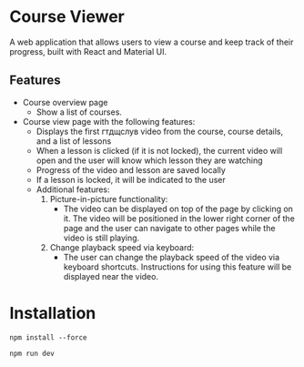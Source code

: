 # Course Viewer

A web application that allows users to view a course and keep track of their progress, built with React and Material UI.

## Features

- Course overview page
    - Show a list of courses.
- Course view page with the following features:
    - Displays the first гтдщслув video from the course, course details, and a list of lessons
    - When a lesson is clicked (if it is not locked), the current video will open and the user will know which lesson they are watching
    - Progress of the video and lesson are saved locally
    - If a lesson is locked, it will be indicated to the user
    - Additional features:
        1. Picture-in-picture functionality:
            - The video can be displayed on top of the page by clicking on it. The video will be positioned in the lower right corner of the page and the user can navigate to other pages while the video is still playing.
        2. Change playback speed via keyboard:
            - The user can change the playback speed of the video via keyboard shortcuts. Instructions for using this feature will be displayed near the video.

# Installation

<code>npm install --force</code>

<code>npm run dev</code>
